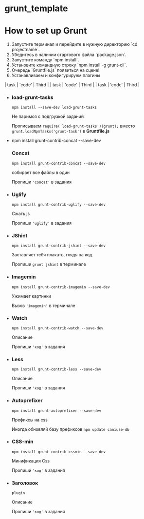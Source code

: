 grunt_template
==============

# How to set up Grunt

1. Запустите терминал и перейдите в нужную директорию ´cd projectname´.
2. Убедитесь в наличии стартового файла ´package.json´.
3. Запустите команду ´npm install´.
4. Установите командную строку ´npm install -g grunt-cli´.
5. Очередь ´Gruntfile.js´ появиться на сцене!
6. Устанавливаем и конфигурируем плагины 

| task  | 'code' | Third |
| task  | 'code' | Third |
| task  | 'code' | Third |


<ul>
              <li>
                <div class="plugin-item">
                  <h3>load-grunt-tasks</h3>
                  <p><code>npm install --save-dev load-grunt-tasks</code></p>
                  <p>Не паримся с подгрузкой заданий</p>
                  <p>Прописываем <code>require('load-grunt-tasks')(grunt);</code> вместо <code>grunt.loadNpmTasks('grunt-task')</code> в <strong>Gruntfile.js</strong></p>
                </div>
              </li>
              <li>
                <div class="plugin-item">
                npm install grunt-contrib-concat --save-dev
                  <h3>Concat</h3>
                  <p><code>npm install grunt-contrib-concat --save-dev</code></p>
                  <p>собирает все файлы в один</p>
                  <p>Пропиши <code>'concat'</code> в задания</p>
                </div>
              </li>
              <li>
                <div class="plugin-item">
                  <h3>Uglify</h3>
                  <p><code>npm install grunt-contrib-uglify --save-dev</code></p>
                  <p>Сжать js</p>
                  <p>Пропиши <code>'uglify'</code> в задания</p>
                </div>
              </li>
              <li>
                <div class="plugin-item">
                  <h3>JShint</h3>
                  <p><code>npm install grunt-contrib-jshint --save-dev</code></p>
                  <p>Заставляет тебя плакать, глядя на код</p>
                  <p>Пропиши <code>grunt jshint</code> в терминале</p>
                </div>
              </li>
              <li>
                <div class="plugin-item">
                  <h3>Imagemin</h3>
                  <p><code>npm install grunt-contrib-imagemin --save-dev</code></p>
                  <p>Ужимает картинки</p>
                  <p>Вызов <code>'imagemin'</code> в терминале</p>
                </div>
              </li>
              <li>
                <div class="plugin-item">
                  <h3>Watch</h3>
                  <p><code>npm install grunt-contrib-watch --save-dev</code></p>
                  <p>Описание</p>
                  <p>Пропиши <code>'код'</code> в задания</p>
                </div>
              </li>
              <li>
                <div class="plugin-item">
                  <h3>Less</h3>
                  <p><code>npm install grunt-contrib-less --save-dev</code></p>
                  <p>Описание</p>
                  <p>Пропиши <code>'код'</code> в задания</p>
                </div>
              </li>
              <li>
                <div class="plugin-item">
                  <h3>Autoprefixer</h3>
                  <p><code>npm install grunt-autoprefixer --save-dev</code></p>
                  <p>Префиксы на css</p>
                  <p>Иногда обновляй базу префиксов <code>npm update caniuse-db</code></p>
                </div>
              </li>
              <li>
                <div class="plugin-item">
                  <h3>CSS-min</h3>
                  <p><code>npm install grunt-contrib-cssmin --save-dev</code></p>
                  <p>Минификация Css</p>
                  <p>Пропиши <code>'код'</code> в задания</p>
                </div>
              </li>
              <li>
                <div class="plugin-item">
                  <h3>Заголовок</h3>
                  <p><code>plugin</code></p>
                  <p>Описание</p>
                  <p>Пропиши <code>'код'</code> в задания</p>
                </div>
              </li>